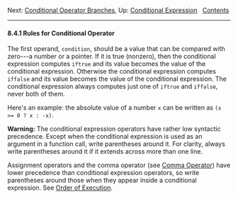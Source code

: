 Next: [Conditional Operator Branches](Conditional-Branches.md), Up:
[Conditional Expression](Conditional-Expression.md)  
[Contents](index.md#SEC_Contents "Table of contents")  

------------------------------------------------------------------------


#### 8.4.1 Rules for Conditional Operator 

The first operand, `condition`, should be a value that can be
compared with zero---a number or a pointer. If it is true (nonzero),
then the conditional expression computes `iftrue` and its
value becomes the value of the conditional expression. Otherwise the
conditional expression computes `iffalse` and its value
becomes the value of the conditional expression. The conditional
expression always computes just one of `iftrue` and
`iffalse`, never both of them.

Here's an example: the absolute value of a number `x` can be written as
`(x >= 0 ? x : -x)`.

**Warning:** The conditional expression operators have rather low
syntactic precedence. Except when the conditional expression is used as
an argument in a function call, write parentheses around it. For
clarity, always write parentheses around it if it extends across more
than one line.

Assignment operators and the comma operator (see [Comma
Operator](Comma-Operator.md)) have lower precedence than conditional
expression operators, so write parentheses around those when they appear
inside a conditional expression. See [Order of
Execution](Order-of-Execution.md).
